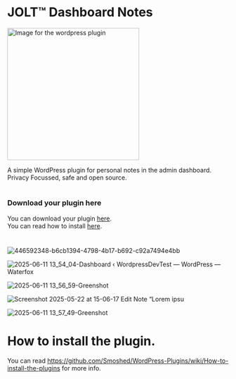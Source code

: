 # JOLT™ Dashboard Notes
<img src="https://github.com/user-attachments/assets/78d2e361-9781-4935-a004-c836b8cb63fa" alt="Image for the wordpress plugin" width="300" >

A simple WordPress plugin for personal notes in the admin dashboard.<br>
Privacy Focussed, safe and open source.
#
### Download your plugin here
You can download your plugin [here](https://github.com/johnoltmans/JOLT-Dashboard-Notes/archive/refs/heads/main.zip).<br>
You can read how to install [here](https://github.com/johnoltmans/JOLT-Dashboard-Notes?tab=readme-ov-file#how-to-install-the-plugin).
#

![446592348-b6cb1394-4798-4b17-b692-c92a7494e4bb](https://github.com/user-attachments/assets/1974cc3b-adfb-4464-bf94-014ec4453e86)

![2025-06-11 13_54_04-Dashboard ‹ WordpressDevTest — WordPress — Waterfox](https://github.com/user-attachments/assets/aa223bf9-a93d-4652-946e-81f34a5355ab)

![2025-06-11 13_56_59-Greenshot](https://github.com/user-attachments/assets/8d5627e6-767d-44af-be90-9ba729e5867c)

![Screenshot 2025-05-22 at 15-06-17 Edit Note “Lorem ipsu](https://github.com/user-attachments/assets/5ff5b8cc-a575-45a8-86a3-9aabfcb88777)

![2025-06-11 13_57_49-Greenshot](https://github.com/user-attachments/assets/6946582b-a18a-42fc-89fd-8a76316f4a23)

#
# How to install the plugin.
You can read https://github.com/Smoshed/WordPress-Plugins/wiki/How-to-install-the-plugins for more info.
